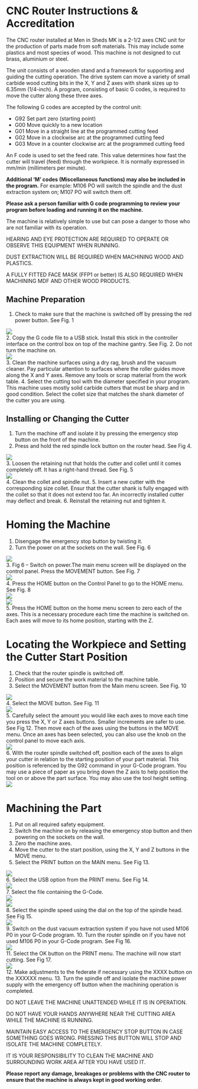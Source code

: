 # CNC Router Instructions & Accreditation

The CNC router installed at Men in Sheds MK is a 2-1/2 axes CNC unit for the production of parts made from soft materials.  This may include some plastics and most species of wood.  This machine is not designed to cut brass, aluminium or steel.

The unit consists of a wooden stand and a framework for supporting and guiding the cutting operation.  The drive system can move a variety of small carbide wood cutting bits in the X, Y and Z axes with shank sizes up to 6.35mm (1/4-inch).  A program, consisting of basic G codes, is required to move the cutter along these three axes.

The following G codes are accepted by the control unit:

- G92    Set part zero (starting point)
- G00    Move quickly to a new location
- G01    Move in a straight line at the programmed cutting feed
- G02    Move in a clockwise arc at the programmed cutting feed
- G03   Move in a counter clockwise arc at the programmed cutting feed

An F code is used to set the feed rate.  This value determines how fast the cutter will travel (feed) through the workpiece.  It is normally expressed in mm/min (millimeters per minute).

**Additional ‘M’ codes (Miscellaneous functions) may also be included in the program.**  For example: M106 PO will switch the spindle and the dust extraction system on;  M107 PO will switch them off.

**Please ask a person familiar with G code programming to review your program before loading and running it on the machine.**

The machine is relatively simple to use but can pose a danger to those who are not familiar with its operation.

HEARING AND EYE PROTECTION ARE REQUIRED TO OPERATE OR OBSERVE THIS EQUIPMENT WHEN RUNNING.

DUST EXTRACTION WILL BE REQUIRED WHEN MACHINING WOOD AND PLASTICS.

A FULLY FITTED FACE MASK (FFP1 or better) IS ALSO REQUIRED WHEN MACHINING MDF AND OTHER WOOD PRODUCTS.

## Machine Preparation

1. Check to make sure that the machine is switched off by pressing the red power button.  See Fig. 1
<img src="fig1.png" style="display:block;"> 
2. Copy the G code file to a USB stick. Install this stick in the controller interface on the control box on top of the machine gantry.  See Fig. 2.  Do not turn the machine on.
<img src="fig2.png" style="display:block;">
3. Clean the machine surfaces using a dry rag, brush and the vacuum cleaner.  Pay particular attention to surfaces where the roller guides move along the X and Y axes.  Remove any tools or scrap material from the work table.
4. Select the cutting tool with the diameter specified in your program.  This machine uses mostly solid carbide cutters that must be sharp and in good condition.  Select the collet size that matches the shank diameter of the cutter you are using.

## Installing or Changing the Cutter

1. Turn the machine off and isolate it by pressing the emergency stop button on the front of the machine.
2. Press and hold the red spindle lock button on the router head.  See Fig 4.
<img src="fig4.png" style="display: block;">
3. Loosen the retaining nut that holds the cutter and collet until it comes completely off.  It has a right-hand thread.  See Fig. 5
<img src="fig5.png" style="display: block;">
4. Clean the collet and spindle nut.
5. Insert a new cutter with the corresponding size collet.  Ensur that the cutter shank is fully engaged with the collet so that it does not extend too far.  An incorrectly installed cutter may deflect and break.
6. Reinstall the retaining nut and tighten it.

# Homing the Machine

1. Disengage the emergency stop button by twisting it.
2. Turn the power on at the sockets on the wall.  See Fig. 6
<img src="fig6.png" style="display: block;">
3. Fig 6 – Switch on power.The main menu screen will be displayed on the control panel.  Press the MOVEMENT button.  See Fig. 7
<img src="fig7.png" style="display: block;">
4. Press the HOME button on the Control Panel to go to the HOME menu.  See Fig. 8
<img src="fig8.png" style="display: block;"><img src="fig9.png" style="display: block;">
5. Press the HOME button on the home menu screen to zero each of the axes.  This is a necessary procedure each time the machine is switched on.  Each axes will move to its home position, starting with the Z.

# Locating the Workpiece and Setting the Cutter Start Position

1. Check that the router spindle is switched off.
2. Position and secure the work material to the machine table.
3. Select the MOVEMENT button from the Main menu screen.  See Fig. 10
<img src="fig10.png" style="display: block;">
4. Select the MOVE button.  See Fig. 11
<img src="fig11.png" style="display: block;">
5. Carefully select the amount you would like each axes to move each time you press the X, Y or Z axes buttons.  Smaller increments are safer to use.  See Fig 12.  Then move each of the axes using the buttons in the MOVE menu. Once an axes has been selected, you can also use the knob on the control panel to move each axis.
<img src="fig12.png" style="display: block;">
6. With the router spindle switched off, position each of the axes to align your cutter in relation to the starting position of your part material.  This position is referenced by the G92 command in your G-Code program.  You may use a piece of paper as you bring down the Z axis to help position the tool on or above the part surface.  You may also use the tool height setting.
<img src="position.png" style="display: block;">

# Machining the Part

1. Put on all required safety equipment.
2. Switch the machine on by releasing the emergency stop button and then powering on the sockets on the wall. 
3. Zero the machine axes.
4. Move the cutter to the start position, using the X, Y and Z buttons in the MOVE menu.
5. Select the PRINT button on the MAIN menu.  See Fig 13.
<img src="fig13.png" style="display: block;">
6. Select the USB option from the PRINT menu.  See Fig 14.
<img src="fig14.png" style="display: block;">
7. Select the file containing the G-Code.
<img src="tftusb.png" style="display: block;">
<img src="files.png" style="display: block;">
8. Select the spindle speed using the dial on the top of the spindle head.  See Fig 15.
<img src="fig15.png" style="display: block;">
9. Switch on the dust vacuum extraction system if you have not used M106 P0 in your G-Code program.
10. Turn the router spindle on if you have not used M106 P0 in your G-Code program.  See Fig 16.
<img src="fig16.png" style="display: block;">
11. Select the OK button on the PRINT menu.  The machine will now start cutting.  See Fig 17.
<img src="fig17.png" style="display: block;">
12. Make adjustments to the federate if necessary using the XXXX button on the XXXXXX menu.
13. Turn the spindle off and isolate the machine power supply with the emergency off button when the machining operation is completed.

DO NOT LEAVE THE MACHINE UNATTENDED WHILE IT IS IN OPERATION.

DO NOT HAVE YOUR HANDS ANYWHERE NEAR THE CUTTING AREA WHILE THE MACHINE IS RUNNING.

MAINTAIN EASY ACCESS TO THE EMERGENCY STOP BUTTON IN CASE SOMETHING GOES WRONG.  PRESSING THIS BUTTON WILL STOP AND ISOLATE THE MACHINE COMPLETELY.

IT IS YOUR RESPONSIBILITY TO CLEAN THE MACHINE AND SURROUNDING WORK AREA AFTER YOU HAVE USED IT.

**Please report any damage, breakages or problems with the CNC router to ensure that the machine is always kept in good working order.**
